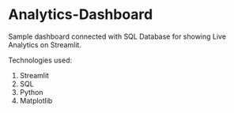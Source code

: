 # Analytics-Dashboard
Sample dashboard connected with SQL Database for showing Live Analytics on Streamlit.

Technologies used:
1. Streamlit
2. SQL
3. Python
4. Matplotlib
